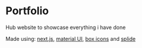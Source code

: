 # Portfolio

Hub website to showcase everything i have done

Made using: [next.js](https://nextjs.org/), [material UI](https://mui.com/material-ui/), [box icons](https://boxicons.com/) and [splide](https://splidejs.com/)
